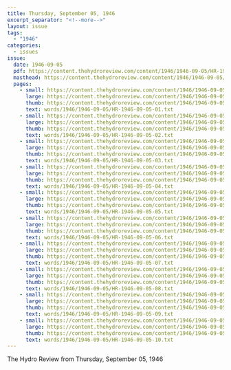 ```yaml
---
title: Thursday, September 05, 1946
excerpt_separator: "<!--more-->"
layout: issue
tags:
  - "1946"
categories:
  - issues
issue:
  date: 1946-09-05
  pdf: https://content.thehydroreview.com/content/1946/1946-09-05/HR-1946-09-05.pdf
  masthead: https://content.thehydroreview.com/content/1946/1946-09-05/masthead/HR-1946-09-05.jpg
  pages:
    - small: https://content.thehydroreview.com/content/1946/1946-09-05/small/HR-1946-09-05-01.jpg
      large: https://content.thehydroreview.com/content/1946/1946-09-05/large/HR-1946-09-05-01.jpg
      thumb: https://content.thehydroreview.com/content/1946/1946-09-05/thumbnails/HR-1946-09-05-01.jpg
      text: words/1946/1946-09-05/HR-1946-09-05-01.txt
    - small: https://content.thehydroreview.com/content/1946/1946-09-05/small/HR-1946-09-05-02.jpg
      large: https://content.thehydroreview.com/content/1946/1946-09-05/large/HR-1946-09-05-02.jpg
      thumb: https://content.thehydroreview.com/content/1946/1946-09-05/thumbnails/HR-1946-09-05-02.jpg
      text: words/1946/1946-09-05/HR-1946-09-05-02.txt
    - small: https://content.thehydroreview.com/content/1946/1946-09-05/small/HR-1946-09-05-03.jpg
      large: https://content.thehydroreview.com/content/1946/1946-09-05/large/HR-1946-09-05-03.jpg
      thumb: https://content.thehydroreview.com/content/1946/1946-09-05/thumbnails/HR-1946-09-05-03.jpg
      text: words/1946/1946-09-05/HR-1946-09-05-03.txt
    - small: https://content.thehydroreview.com/content/1946/1946-09-05/small/HR-1946-09-05-04.jpg
      large: https://content.thehydroreview.com/content/1946/1946-09-05/large/HR-1946-09-05-04.jpg
      thumb: https://content.thehydroreview.com/content/1946/1946-09-05/thumbnails/HR-1946-09-05-04.jpg
      text: words/1946/1946-09-05/HR-1946-09-05-04.txt
    - small: https://content.thehydroreview.com/content/1946/1946-09-05/small/HR-1946-09-05-05.jpg
      large: https://content.thehydroreview.com/content/1946/1946-09-05/large/HR-1946-09-05-05.jpg
      thumb: https://content.thehydroreview.com/content/1946/1946-09-05/thumbnails/HR-1946-09-05-05.jpg
      text: words/1946/1946-09-05/HR-1946-09-05-05.txt
    - small: https://content.thehydroreview.com/content/1946/1946-09-05/small/HR-1946-09-05-06.jpg
      large: https://content.thehydroreview.com/content/1946/1946-09-05/large/HR-1946-09-05-06.jpg
      thumb: https://content.thehydroreview.com/content/1946/1946-09-05/thumbnails/HR-1946-09-05-06.jpg
      text: words/1946/1946-09-05/HR-1946-09-05-06.txt
    - small: https://content.thehydroreview.com/content/1946/1946-09-05/small/HR-1946-09-05-07.jpg
      large: https://content.thehydroreview.com/content/1946/1946-09-05/large/HR-1946-09-05-07.jpg
      thumb: https://content.thehydroreview.com/content/1946/1946-09-05/thumbnails/HR-1946-09-05-07.jpg
      text: words/1946/1946-09-05/HR-1946-09-05-07.txt
    - small: https://content.thehydroreview.com/content/1946/1946-09-05/small/HR-1946-09-05-08.jpg
      large: https://content.thehydroreview.com/content/1946/1946-09-05/large/HR-1946-09-05-08.jpg
      thumb: https://content.thehydroreview.com/content/1946/1946-09-05/thumbnails/HR-1946-09-05-08.jpg
      text: words/1946/1946-09-05/HR-1946-09-05-08.txt
    - small: https://content.thehydroreview.com/content/1946/1946-09-05/small/HR-1946-09-05-09.jpg
      large: https://content.thehydroreview.com/content/1946/1946-09-05/large/HR-1946-09-05-09.jpg
      thumb: https://content.thehydroreview.com/content/1946/1946-09-05/thumbnails/HR-1946-09-05-09.jpg
      text: words/1946/1946-09-05/HR-1946-09-05-09.txt
    - small: https://content.thehydroreview.com/content/1946/1946-09-05/small/HR-1946-09-05-10.jpg
      large: https://content.thehydroreview.com/content/1946/1946-09-05/large/HR-1946-09-05-10.jpg
      thumb: https://content.thehydroreview.com/content/1946/1946-09-05/thumbnails/HR-1946-09-05-10.jpg
      text: words/1946/1946-09-05/HR-1946-09-05-10.txt
---
```


The Hydro Review from Thursday, September 05, 1946

<!--more-->

